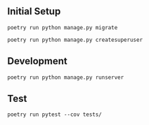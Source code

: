 
## Initial Setup
```shell
poetry run python manage.py migrate

poetry run python manage.py createsuperuser
```

## Development
```shell
poetry run python manage.py runserver
```

## Test
```shell
poetry run pytest --cov tests/
```
